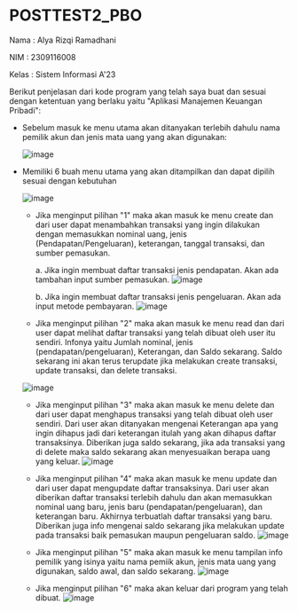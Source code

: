 # POSTTEST2_PBO

Nama  : Alya Rizqi Ramadhani

NIM   : 2309116008

Kelas : Sistem Informasi A'23

Berikut penjelasan dari kode program yang telah saya buat dan sesuai dengan ketentuan yang berlaku yaitu "Aplikasi Manajemen Keuangan Pribadi":
- Sebelum masuk ke menu utama akan ditanyakan terlebih dahulu nama pemilik akun dan jenis mata uang yang akan digunakan:

    ![image](https://github.com/user-attachments/assets/680d3edb-b4fd-4b6c-a5c6-a062aa9c4fdb)

- Memiliki 6 buah menu utama yang akan ditampilkan dan dapat dipilih sesuai dengan kebutuhan

  ![image](https://github.com/user-attachments/assets/cd14c7a5-3de5-47fe-a102-575153d1691a)

  - Jika menginput pilihan "1" maka akan masuk ke menu create dan dari user dapat menambahkan transaksi yang ingin dilakukan dengan memasukkan nominal uang, jenis (Pendapatan/Pengeluaran), keterangan, tanggal transaksi, dan sumber pemasukan.
    
    a. Jika ingin membuat daftar transaksi jenis pendapatan. Akan ada tambahan input sumber pemasukan.
    ![image](https://github.com/user-attachments/assets/c73c27db-ffdd-41c1-92cf-c5b6d726d9c2)

    b. Jika ingin membuat daftar transaksi jenis pengeluaran. Akan ada input metode pembayaran.
    ![image](https://github.com/user-attachments/assets/95945807-8964-4381-9587-21ace2b1c387)


  - Jika menginput pilihan "2" maka akan masuk ke menu read dan dari user dapat melihat daftar transaksi yang telah dibuat oleh user itu sendiri. Infonya yaitu Jumlah nominal, jenis (pendapatan/pengeluaran), Keterangan, dan Saldo sekarang. Saldo sekarang ini akan terus terupdate jika melakukan create transaksi, update transaksi, dan delete transaksi.

   ![image](https://github.com/user-attachments/assets/a708fec3-82f4-4d0b-991e-fa51647249b7)


  - Jika menginput pilihan "3" maka akan masuk ke menu delete dan dari user dapat menghapus transaksi yang telah dibuat oleh user sendiri. Dari user akan ditanyakan mengenai Keterangan apa yang ingin dihapus jadi dari keterangan itulah yang akan dihapus daftar transaksinya. Diberikan juga saldo sekarang, jika ada transaksi yang di delete maka saldo sekarang akan menyesuaikan berapa uang yang keluar.
    ![image](https://github.com/user-attachments/assets/4577736a-65a4-4274-a40f-ed68f3f01117)

  - Jika menginput pilihan "4" maka akan masuk ke menu update dan dari user dapat mengupdate daftar transaksinya. Dari user akan diberikan daftar transaksi terlebih dahulu dan akan memasukkan nominal uang baru, jenis baru (pendapatan/pengeluaran), dan keterangan baru. Akhirnya terbuatlah daftar transaksi yang baru. Diberikan juga info mengenai saldo sekarang jika melakukan update pada transaksi baik pemasukan maupun pengeluaran saldo.
    ![image](https://github.com/user-attachments/assets/82eef7a6-d632-4d1d-93ac-ba06f766ffe0)

  - Jika menginput pilihan "5" maka akan masuk ke menu tampilan info pemilik yang isinya yaitu nama pemiik akun, jenis mata uang yang digunakan, saldo awal, dan saldo sekarang.
    ![image](https://github.com/user-attachments/assets/77130733-81b0-46fb-8699-51749c9591b7)

  - Jika menginput pilihan "6" maka akan keluar dari program yang telah dibuat.
    ![image](https://github.com/user-attachments/assets/495d9af9-de3c-427c-8a06-339ff30bb9e9)
